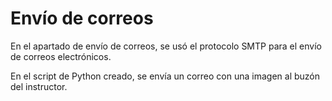 # Envío de correos
En el apartado de envío de correos, se usó el protocolo SMTP para el envío de correos electrónicos.

En el script de Python creado, se envía un correo con una imagen al buzón del instructor. 